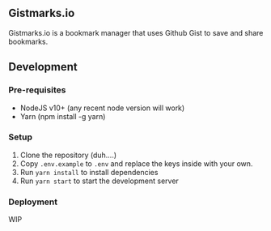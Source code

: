## Gistmarks.io

Gistmarks.io is a bookmark manager that uses Github Gist to save and share bookmarks.

## Development

### Pre-requisites

- NodeJS v10+ (any recent node version will work)
- Yarn (npm install -g yarn)

### Setup

1. Clone the repository (duh....)
2. Copy `.env.example` to `.env` and replace the keys inside with your own.
3. Run `yarn install` to install dependencies
4. Run `yarn start` to start the development server

### Deployment

WIP
